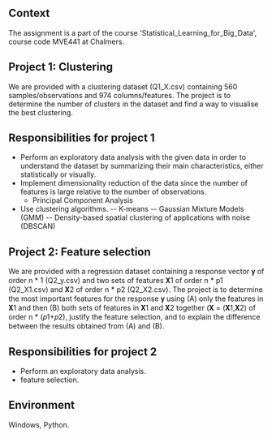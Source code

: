## Context
The assignment is a part of the course 'Statistical_Learning_for_Big_Data', course code MVE441 at Chalmers.

## Project 1: Clustering
We are provided with a clustering dataset (Q1_X.csv) containing 560 samples/observations and 974 columns/features.
The project is to determine the number of clusters in the dataset and find a way to visualise the best clustering.

## Responsibilities for project 1
- Perform an exploratory data analysis with the given data in order to understand the dataset by summarizing their main characteristics, either statistically or visually.
- Implement dimensionality reduction of the data since the number of features is large relative to the number of observations.
  * Principal Component Analysis
- Use clustering algorithms.
-- K-means
-- Gaussian Mixture Models (GMM)
-- Density-based spatial clustering of applications with noise (DBSCAN)

## Project 2: Feature selection
We are provided with a regression dataset containing a response vector 𝐲 of order n * 1 (Q2_y.csv) and two sets of features 𝐗1 of order n * p1  (Q2_X1.csv) and 𝐗2 of order n * p2 (Q2_X2.csv).
The project is to determine the most important features for the response 𝐲 using (A) only the features in 𝐗1 and then (B) both sets of features in 𝐗1 and 𝐗2 together (𝐗 = (𝐗1,𝐗2) of order n * (𝑝1+𝑝2), justify the feature selection, and to explain the difference between the results obtained from (A) and (B).

## Responsibilities for project 2
- Perform an exploratory data analysis.
- feature selection.

## Environment
Windows, Python.
